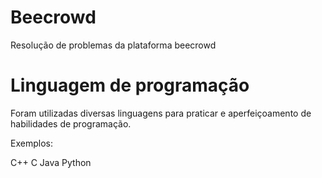 # Beecrowd

Resolução de problemas da plataforma beecrowd

# Linguagem de programação

Foram utilizadas diversas linguagens para praticar e aperfeiçoamento de habilidades de programação.

Exemplos:

C++
C
Java
Python

